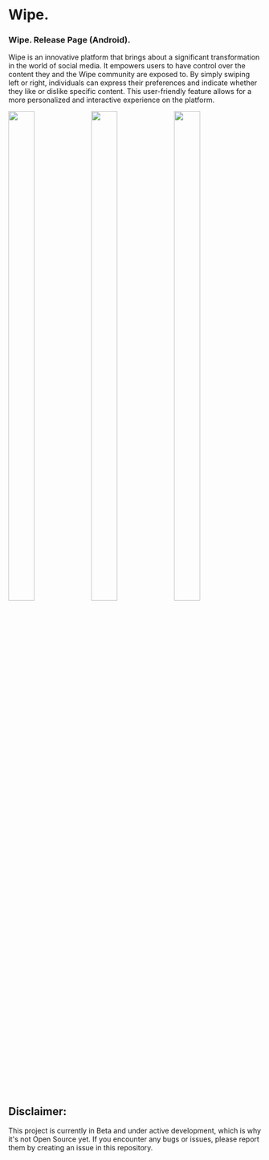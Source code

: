 # Wipe.
### Wipe. Release Page (Android).
Wipe is an innovative platform that brings about a significant transformation in the world of social media. It empowers users to have control over the content they and the Wipe community are exposed to. By simply swiping left or right, individuals can express their preferences and indicate whether they like or dislike specific content. This user-friendly feature allows for a more personalized and interactive experience on the platform.

 
<img src="https://github.com/user-attachments/assets/9589d9c1-7e29-46d8-afda-2ff77f31a2dc" width="32%" height="50%">
<img src="https://github.com/user-attachments/assets/91e9aa97-9fcb-460e-b6e8-f55831586dda" width="32%" height="50%">
<img src="https://github.com/user-attachments/assets/0641e4cc-ffb7-44ae-891f-290d3513327c" width="32%" height="50%">





## Disclaimer:

This project is currently in Beta and under active development, which is why it's not Open Source yet. 
If you encounter any bugs or issues, please report them by creating an issue in this repository.


